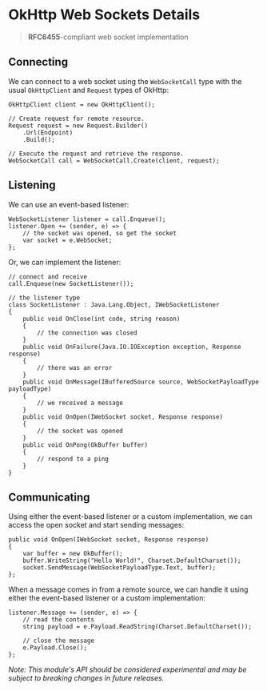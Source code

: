 # OkHttp Web Sockets Details

> **RFC6455**-compliant web socket implementation

## Connecting

We can connect to a web socket using the `WebSocketCall` type with the usual `OkHttpClient` and `Request` types of OkHttp:

    OkHttpClient client = new OkHttpClient();

    // Create request for remote resource.
    Request request = new Request.Builder()
        .Url(Endpoint)
        .Build();

    // Execute the request and retrieve the response.
    WebSocketCall call = WebSocketCall.Create(client, request);

## Listening

We can use an event-based listener:

    WebSocketListener listener = call.Enqueue();
	listener.Open += (sender, e) => {
		// the socket was opened, so get the socket
        var socket = e.WebSocket;
	};
	
Or, we can implement the listener:

    // connect and receive
    call.Enqueue(new SocketListener());
	
	// the listener type
	class SocketListener : Java.Lang.Object, IWebSocketListener
	{
	    public void OnClose(int code, string reason)
		{
		    // the connection was closed
		}
		public void OnFailure(Java.IO.IOException exception, Response response)
		{
		    // there was an error
		}
		public void OnMessage(IBufferedSource source, WebSocketPayloadType payloadType)
		{
		    // we received a message
		}
		public void OnOpen(IWebSocket socket, Response response)
		{
		    // the socket was opened
		}
		public void OnPong(OkBuffer buffer)
		{
		    // respond to a ping
		}
	}
	
## Communicating

Using either the event-based listener or a custom implementation, we can access the open socket and start sending messages:

	public void OnOpen(IWebSocket socket, Response response)
	{
		var buffer = new OkBuffer();
		buffer.WriteString("Hello World!", Charset.DefaultCharset());
		socket.SendMessage(WebSocketPayloadType.Text, buffer);
	};

When a message comes in from a remote source, we can handle it using either the event-based listener or a custom implementation:

	listener.Message += (sender, e) => {
	    // read the contents
	    string payload = e.Payload.ReadString(Charset.DefaultCharset());
		
		// close the message
		e.Payload.Close();
	};
	
*Note: This module's API should be considered experimental and may be subject to breaking changes in future releases.*

